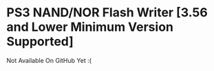 # PS3 NAND/NOR Flash Writer [3.56 and Lower Minimum Version Supported]

Not Available On GitHub Yet :(
